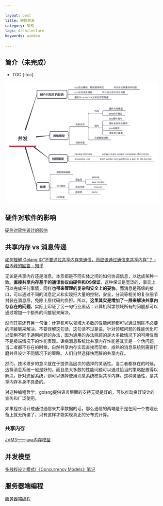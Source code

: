 ```yaml
---

layout: post
title: 聊聊并发
category: 架构
tags: Architecture
keywords: window

---
```


## 简介（未完成）

* TOC
{:toc}


![](/public/upload/architecture/concurrency.png)

## 硬件对软件的影响

[硬件对软件设计的影响](http://qiankunli.github.io/2018/01/07/hardware_software.html)

## 共享内存 vs 消息传递

[如何理解 Golang 中“不要通过共享内存来通信，而应该通过通信来共享内存”？ - 赵丙峰的回答 - 知乎](https://www.zhihu.com/question/58004055/answer/155244333)

无论是共享内存还是消息，本质都是不同实体之间的如何协调信息，以达成某种一致。**直接共享内存基于的通讯协议由硬件和OS保证**，这种保证是宽泛的，事实上可以完成任何事情，同样**也带来管理的复杂和安全上的妥协**。而消息是高级的接口，可以通过不同的消息定义和实现把大量的控制，安全，分流等相关的复杂细节封装在消息层，免除上层代码的负担。所以，**这里其实是增加了一层来解决共享内存存在的问题**，实际上印证了另一句行业黑话：计算机科学领域所有的问题都可以通过增加一个额外的间接层来解决。

然而其实还有另一句话：计算机可以领域大多数的性能问题都可以通过删除不必要的间接层来解决。不要误解这句话，这句话不过是说，针对领域问题的性能优化可以使用不同于通用问题的办法，因为通用的办法照顾的是大多数情况下的可用性而不是极端情况下的性能表现。诟病消息系统比共享内存性能差其实是一个伪问题。当二者都不存在的时候，自然共享内存实现直接而简单，成熟的消息系统则需要打磨并且设计不同情况下的策略。人们自然选择快而脏的共享内存。

然而，技术进步的意义就在于提供高层次的选择的灵活性。当二者都存在的时候，选择消息系统一般是好的，而且绝大多数的性能问题可以通过恰当的策略配置得以解决。针对遗留系统，则可以选择使用消息系统模拟共享内存。这种灵活性，是共享内存本身不具备的。

对这种编程哲学，golang提供语言层面的支持无疑是好的，可以推动良好设计的宣传和广泛使用。

如果程序设计成通过通信来共享数据的话，那么通信的两端是不是在同一个物理设备上就无所谓了，只有这样才能实现真正的分布式计算。

### 共享内存

[JVM3——java内存模型](http://qiankunli.github.io/2017/05/02/java_memory_model.html)

## 并发模型

[多线程设计模式/《Concurrency Models》笔记
](http://qiankunli.github.io/2015/06/19/Threads_Pattern.html)

## 服务器端编程

[服务器端编程](http://qiankunli.github.io/2019/04/27/server_side_development.html)